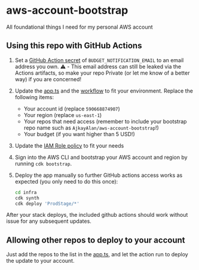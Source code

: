 # aws-account-bootstrap

All foundational things I need for my personal AWS account

## Using this repo with GitHub Actions

1. Set a [GitHub Action secret](https://docs.github.com/en/actions/security-guides/encrypted-secrets) of `BUDGET_NOTIFICATION_EMAIL` to an email address you own. :warning: - This email address can still be leaked via the Actions artifacts, so make your repo Private (or let me know of a better way) if you are concerned!

2. Update the [app.ts](infra/bin/app.ts) and the [workflow](.github/workflows/build-and-deploy.yaml) to fit your environment. Replace the following items:

   - Your account id (replace `590668874907`)
   - Your region (replace `us-east-1`)
   - Your repos that need access (remember to include your bootstrap repo name such as `AjkayAlan/aws-account-bootstrap`!)
   - Your budget (if you want higher than 5 USD!)

3. Update the [IAM Role policy](infra/lib/stacks/github-actions-cicd-access-stack.ts) to fit your needs

4. Sign into the AWS CLI and bootstrap your AWS account and region by running `cdk bootstrap`.

5. Deploy the app manually so further GitHub actions access works as expected (you only need to do this once):

   ```sh
   cd infra
   cdk synth
   cdk deploy 'ProdStage/*'
   ```

After your stack deploys, the included github actions should work without issue for any subsequent updates.

## Allowing other repos to deploy to your account

Just add the repos to the list in the [app.ts](infra/bin/app.ts), and let the action run to deploy the update to your account.
